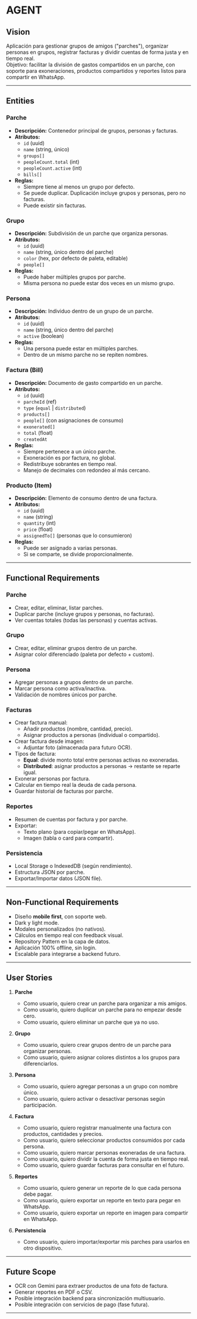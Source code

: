 # AGENT

## Vision

Aplicación para gestionar grupos de amigos ("parches"), organizar personas en grupos, registrar facturas y dividir cuentas de forma justa y en tiempo real.  
Objetivo: facilitar la división de gastos compartidos en un parche, con soporte para exoneraciones, productos compartidos y reportes listos para compartir en WhatsApp.

---

## Entities

### Parche

- **Descripción:** Contenedor principal de grupos, personas y facturas.
- **Atributos:**
  - `id` (uuid)
  - `name` (string, único)
  - `groups[]`
  - `peopleCount.total` (int)
  - `peopleCount.active` (int)
  - `bills[]`
- **Reglas:**
  - Siempre tiene al menos un grupo por defecto.
  - Se puede duplicar. Duplicación incluye grupos y personas, pero no facturas.
  - Puede existir sin facturas.

### Grupo

- **Descripción:** Subdivisión de un parche que organiza personas.
- **Atributos:**
  - `id` (uuid)
  - `name` (string, único dentro del parche)
  - `color` (hex, por defecto de paleta, editable)
  - `people[]`
- **Reglas:**
  - Puede haber múltiples grupos por parche.
  - Misma persona no puede estar dos veces en un mismo grupo.

### Persona

- **Descripción:** Individuo dentro de un grupo de un parche.
- **Atributos:**
  - `id` (uuid)
  - `name` (string, único dentro del parche)
  - `active` (boolean)
- **Reglas:**
  - Una persona puede estar en múltiples parches.
  - Dentro de un mismo parche no se repiten nombres.

### Factura (Bill)

- **Descripción:** Documento de gasto compartido en un parche.
- **Atributos:**
  - `id` (uuid)
  - `parcheId` (ref)
  - `type` (`equal` | `distributed`)
  - `products[]`
  - `people[]` (con asignaciones de consumo)
  - `exonerated[]`
  - `total` (float)
  - `createdAt`
- **Reglas:**
  - Siempre pertenece a un único parche.
  - Exoneración es por factura, no global.
  - Redistribuye sobrantes en tiempo real.
  - Manejo de decimales con redondeo al más cercano.

### Producto (Item)

- **Descripción:** Elemento de consumo dentro de una factura.
- **Atributos:**
  - `id` (uuid)
  - `name` (string)
  - `quantity` (int)
  - `price` (float)
  - `assignedTo[]` (personas que lo consumieron)
- **Reglas:**
  - Puede ser asignado a varias personas.
  - Si se comparte, se divide proporcionalmente.

---

## Functional Requirements

### Parche

- Crear, editar, eliminar, listar parches.
- Duplicar parche (incluye grupos y personas, no facturas).
- Ver cuentas totales (todas las personas) y cuentas activas.

### Grupo

- Crear, editar, eliminar grupos dentro de un parche.
- Asignar color diferenciado (paleta por defecto + custom).

### Persona

- Agregar personas a grupos dentro de un parche.
- Marcar persona como activa/inactiva.
- Validación de nombres únicos por parche.

### Facturas

- Crear factura manual:
  - Añadir productos (nombre, cantidad, precio).
  - Asignar productos a personas (individual o compartido).
- Crear factura desde imagen:
  - Adjuntar foto (almacenada para futuro OCR).
- Tipos de factura:
  - **Equal**: divide monto total entre personas activas no exoneradas.
  - **Distributed**: asignar productos a personas → restante se reparte igual.
- Exonerar personas por factura.
- Calcular en tiempo real la deuda de cada persona.
- Guardar historial de facturas por parche.

### Reportes

- Resumen de cuentas por factura y por parche.
- Exportar:
  - Texto plano (para copiar/pegar en WhatsApp).
  - Imagen (tabla o card para compartir).

### Persistencia

- Local Storage o IndexedDB (según rendimiento).
- Estructura JSON por parche.
- Exportar/Importar datos (JSON file).

---

## Non-Functional Requirements

- Diseño **mobile first**, con soporte web.
- Dark y light mode.
- Modales personalizados (no nativos).
- Cálculos en tiempo real con feedback visual.
- Repository Pattern en la capa de datos.
- Aplicación 100% offline, sin login.
- Escalable para integrarse a backend futuro.

---

## User Stories

1. **Parche**
   - Como usuario, quiero crear un parche para organizar a mis amigos.
   - Como usuario, quiero duplicar un parche para no empezar desde cero.
   - Como usuario, quiero eliminar un parche que ya no uso.

2. **Grupo**
   - Como usuario, quiero crear grupos dentro de un parche para organizar personas.
   - Como usuario, quiero asignar colores distintos a los grupos para diferenciarlos.

3. **Persona**
   - Como usuario, quiero agregar personas a un grupo con nombre único.
   - Como usuario, quiero activar o desactivar personas según participación.

4. **Factura**
   - Como usuario, quiero registrar manualmente una factura con productos, cantidades y precios.
   - Como usuario, quiero seleccionar productos consumidos por cada persona.
   - Como usuario, quiero marcar personas exoneradas de una factura.
   - Como usuario, quiero dividir la cuenta de forma justa en tiempo real.
   - Como usuario, quiero guardar facturas para consultar en el futuro.

5. **Reportes**
   - Como usuario, quiero generar un reporte de lo que cada persona debe pagar.
   - Como usuario, quiero exportar un reporte en texto para pegar en WhatsApp.
   - Como usuario, quiero exportar un reporte en imagen para compartir en WhatsApp.

6. **Persistencia**
   - Como usuario, quiero importar/exportar mis parches para usarlos en otro dispositivo.

---

## Future Scope

- OCR con Gemini para extraer productos de una foto de factura.
- Generar reportes en PDF o CSV.
- Posible integración backend para sincronización multiusuario.
- Posible integración con servicios de pago (fase futura).

---
